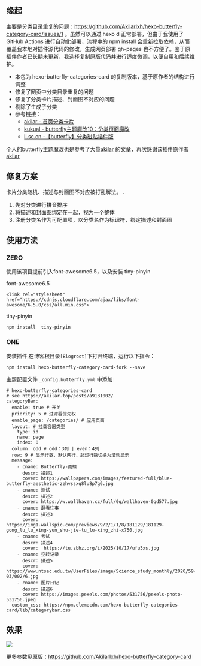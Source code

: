 ## 缘起

主要是分类目录重复的问题：https://github.com/Akilarlxh/hexo-butterfly-category-card/issues/1 。虽然可以通过 hexo d 正常部署，但由于我使用了 GitHub Actions 进行自动化部署，流程中的 npm install 会重新拉取依赖，从而覆盖我本地对插件源代码的修改，生成网页部署 gh-pages 也不方便了。鉴于原插件作者已长期未更新，我选择复制原版代码并进行适度微调，以便自用和后续维护。

* 本包为 hexo-butterfly-categories-card 的复制版本，基于原作者的结构进行调整
* 修复了网页中分类目录重复的问题
* 修复了分类卡片描述、封面图不对应的问题
* 剔除了生成子分类
* 参考链接：
    * [akilar - 首页分类卡片](https://akilar.top/posts/a9131002/)
    * [kukual - butterfly主题魔改10：分类页面魔改](https://kukual.github.io/posts/a7bebfb0/index.html)
    * [ll.sc.cn -【butterfly】分类磁贴插件版](https://ll.sc.cn/posts/ab72/)

个人的butterfly主题魔改也是参考了大量[akilar](https://github.com/Akilarlxh) 的文章，再次感谢该插件原作者[akilar](https://github.com/Akilarlxh) 

## 修复方案

卡片分类随机、描述与封面图不对应被打乱解法。
. 
1. 先对分类进行拼音排序
1. 将描述和封面图绑定在一起，视为一个整体
1. 注册分类名作为可配置项，以分类名作为标识符，绑定描述和封面图


## 使用方法

### ZERO

使用该项目提前引入font-awesome6.5，以及安装 tiny-pinyin

 font-awesome6.5

```
<link rel="stylesheet" href="https://cdnjs.cloudflare.com/ajax/libs/font-awesome/6.5.0/css/all.min.css">
```

 tiny-pinyin

```
npm install  tiny-pinyin
```

### ONE

安装插件,在博客根目录`[Blogroot]`下打开终端，运行以下指令：

```
npm install hexo-butterfly-category-card-fork --save
```

主题配置文件 `_config.butterfly.yml` 中添加

```
# hexo-butterfly-categories-card
# see https://akilar.top/posts/a9131002/
categoryBar:
  enable: true # 开关
  priority: 5 # 过滤器优先权
  enable_page: /categories/ # 应用页面
  layout: # 挂载容器类型
    type: id
    name: page
    index: 0
  column: odd # odd：3列 | even：4列
  row: 9 # 显示行数，默认两行，超过行数切换为滚动显示
  message:
    - cname: Butterfly-雨蝶
      descr: 描述1
      cover: https://wallpapers.com/images/featured-full/blue-butterfly-aesthetic-zzhvssxq8lu8p7g6.jpg
    - cname: 测试
      descr: 描述2
      cover: https://w.wallhaven.cc/full/0q/wallhaven-0qd577.jpg
    - cname: 翻看往事
      descr: 描述3
      cover: https://img1.wallspic.com/previews/9/2/1/1/8/181129/181129-gong_lu_lu_xing-yun_shu-jie-tu_lu-xing_zhi-x750.jpg
    - cname: 考试
      descr: 描述4
      cover:  https://tu.zbhz.org/i/2025/10/17/ufu5xs.jpg
    - cname: 空转记录
      descr: 描述5
      cover: https://www.ntsec.edu.tw/UserFiles/image/Science_study_monthly/2020/59-03/002/6.jpg
    - cname: 图片日记
      descr: 描述6
      cover: https://images.pexels.com/photos/531756/pexels-photo-531756.jpeg 
  custom_css: https://npm.elemecdn.com/hexo-butterfly-categories-card/lib/categorybar.css
```

## 效果

![ ](https://tu.zbhz.org/i/2025/10/18/vfa9ub.jpg)


更多参数见原版：https://github.com/Akilarlxh/hexo-butterfly-category-card
